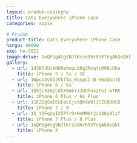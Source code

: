 ```yaml
---
layout: produk-casinghp
title: Cats Everywhere iPhone Case
categories: apple

# Produk
product-title: Cats Everywhere iPhone Case
harga: 90000
sku: hn-5021
image-drive: 1oQP1g4tgVNJlKrso8HrR5VTnqAkQeQkt
gallery:
  - url: 1d3B5JUikNURebngLb0q3RxqfpO08cUba
    title: iPhone 5 / 5s / SE
  - url: 1Wpco3vDbJVkf4x_HuspCC-W-S6xQbutb
    title: iPhone 6 / 6s
  - url: 1b5tL93mjLUhX0o6YJJUDhnx2tn1-wTRR
    title: iPhone 6 Plus / 6s Plus
  - url: 11EZGgSmIEuEeLCjztQhGW9l3CZCBOOCB
    title: iPhone 7 / 8
  - url: 1S_Y1FqUgIX5PfrOrHeMM0r2c146yAlzf
    title: iPhone 7 Plus / 8 Plus
  - url: 1oQP1g4tgVNJlKrso8HrR5VTnqAkQeQkt
    title: iPhone X
---
```

